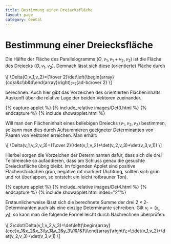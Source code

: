 ```yaml
---
title: Bestimmung einer Dreiecksfläche
layout: page
category: GeoCal
---
```


# Bestimmung einer Dreiecksfläche

Die Hälfte der Fläche des Parallelogramms $(O,v_1,v_1+v_2,v_2)$ ist die Fläche des Dreiecks $(O,v_1,v_2)$.
Demnach lässt sich diese (orientierte) Fläche durch

\\[
\Delta(O,v_1,v_2)={1\over 2}\det\left(\begin{array}{cc}a&c\\\\b&d\end{array}\right)\;=\;{ad-bc\over 2}
\\]

berechnen. Auch hier gibt das Vorzeichen des orientierten Flächeninhalts Auskunft über die relative Lage der beiden Vektoren zueinander.



{% capture applet %} {% include_relative images/Det3.html %} {% endcapture %}
{% include showapplet.html %}


Will man den Flächeninhalt eines beliebigen Dreiecks $(v_1,v_2,v_3)$ bestimmen, so kann man dies durch Aufsummieren
geeigneter Determinanten von Paaren von Vektoren erreichen. Man erhält:

\\[
\Delta(v_1,v_2,v_3)={1\over 2}(\det(v_1,v_2)+\det(v_2,v_3)+\det(v_3,v_1))
\\]

Hierbei sorgen die Vorzeichen der Determinanten dafür, dass sich die drei Teildreiecke so aufaddieren, dass am Schluss genau die
gesuchte Dreiecksfläche übrig bleibt.
Im folgenden Applet sind positive Flächenstückchen grün, negative rot markiert (Achtung, sollten sich grün und rot überlappen, so entsteht ein leicht rotbrauner Ton).



{% capture applet %} {% include_relative images/Det4.html %} {% endcapture %}
{% include showapplet.html index="2"%}




Erstaunlicherweise lässt sich die berechnete Summe der drei $2\times 2$-Determinanten auch als eine einzige Determinante
schreiben. Gilt $v_i=(x_i,y_i)$, so kann man die folgende Formel leicht durch Nachrechnen überprüfen:

\\[
2\cdot\Delta(v_1,v_2,v_3)=\det\left(\begin{array}{ccc}x_1&x_2&x_3\\\\y_1&y_2&y_3\\\\1&1&1\\\\\end{array}\right)\\;=\\;\det(v_1,v_2)+\det(v_2,v_3)+\det(v_3,v_1)
\\]
